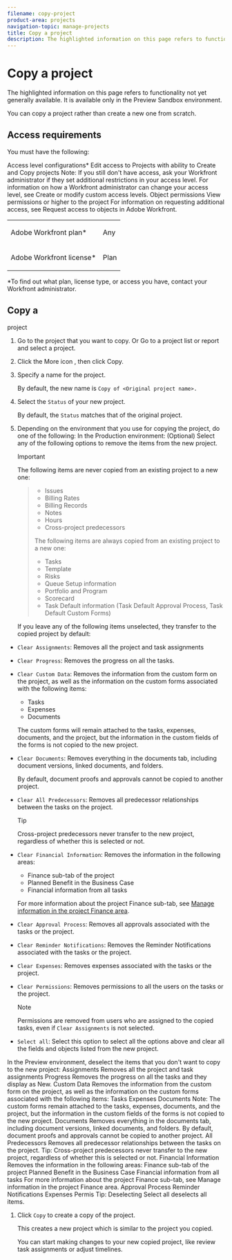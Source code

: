 ```yaml
---
filename: copy-project
product-area: projects
navigation-topic: manage-projects
title: Copy a project
description: The highlighted information on this page refers to functionality not yet generally available. It is available only in the Preview Sandbox environment.
---
```


# Copy a project

The highlighted information on this page refers to functionality not yet generally available. It is available only in the Preview Sandbox environment.

You can copy a project rather than create a new one from scratch.

## Access requirements

You must have the following:

<table cellspacing="15"> 
 <col> 
 <col> 
 <tbody> 
  <tr> 
   <td> <p>Adobe Workfront plan*</p> </td> 
   <td>Any</td> 
  </tr> 
  <tr> 
   <td> <p>Adobe Workfront license*</p> </td> 
   <td> <p>Plan </p> </td> 
  </tr> Access level configurations* Edit access to Projects with ability to Create and Copy projects Note: If you still don't have access, ask your Workfront administrator if they set additional restrictions in your access level. For information on how a Workfront administrator can change your access level, see Create or modify custom access levels. Object permissions View permissions or higher to the project For information on requesting additional access, see Request access to objects in Adobe Workfront. 
 </tbody> 
</table>

&#42;To find out what plan, license type, or access you have, contact your Workfront administrator.

## Copy a 

<!--
single
-->

project

1. Go to the project that you want to copy.
   Or Go to a project list or report and select a project. 
1. Click the More icon , then click Copy.

1. Specify a name for the project.

   By default, the new name is `Copy of <Original project name>.`

1. Select the `Status` of your new project.

   By default, the `Status` matches that of the original project.

1. Depending on the environment that you use for copying the project, do one of the following: In the Production environment: (Optional) Select any of the following options to remove the items from the new project.

   >[!IMPORTANT]
   >
   >The following items are never copied from an existing project to a new one:   

   >
   >  
   >  
   >  * Issues  
   >  * Billing Rates
   >  * Billing Records  
   >  * Notes  
   >  * Hours
   >  * Cross-project predecessors
   >  
   >  
   >The following items are always copied from an existing project to a new one:
   >
   >  
   >  
   >  * Tasks
   >  * Template
   >  * Risks
   >  * Queue Setup information
   >  * Portfolio and Program
   >  * Scorecard
   >  * Task Default information (Task Default Approval Process, Task Default Custom Forms)
   >  
   >

   If you leave any of the following items unselected, they transfer to the copied project by default:

  * `Clear Assignments`: Removes all the project and task assignments
  * `Clear Progress`: Removes the progress on all the tasks.
  * `Clear Custom Data`: Removes the information from the custom form on the project, as well as the information on the custom forms associated with the following items:

    * Tasks
    * Expenses
    * Documents

    The custom forms will remain attached to the tasks, expenses, documents, and the project, but the information in the custom fields of the forms is not copied to the new project. 
  
  * `Clear Documents`: Removes everything in the documents tab, including document versions, linked documents, and folders.

    By default, document proofs and approvals cannot be copied to another project. 
  
  * `Clear All Predecessors`: Removes all predecessor relationships between the tasks on the project.

    >[!TIP]
    >
    >Cross-project predecessors never transfer to the new project, regardless of whether this is selected or not.

  * `Clear Financial Information`: Removes the information in the following areas:

    * Finance sub-tab of the project
    * Planned Benefit in the Business Case
    * Financial information from all tasks

    For more information about the project Finance sub-tab, see [Manage information in the project Finance area](../../../manage-work/projects/project-finances/manage-project-finance-area.md).

  * `Clear Approval Process`: Removes all approvals associated with the tasks or the project. 
  * `Clear Reminder Notifications`: Removes the Reminder Notifications associated with the tasks or the project. 
  * `Clear Expenses`: Removes expenses associated with the tasks or the project. 
  * `Clear Permissions`: Removes permissions to all the users on the tasks or the project.

    >[!NOTE]
    >
    >Permissions are removed from users who are assigned to the copied tasks, even if `Clear Assignments` is not selected.

  * `Select all`: Select this option to select all the options above and clear all the fields and objects listed from the new project.

   In the Preview environment, deselect the items that you don't want to copy to the new project: Assignments Removes all the project and task assignments Progress Removes the progress on all the tasks and they display as New. Custom Data Removes the information from the custom form on the project, as well as the information on the custom forms associated with the following items: Tasks Expenses Documents Note: The custom forms remain attached to the tasks, expenses, documents, and the project, but the information in the custom fields of the forms is not copied to the new project. Documents Removes everything in the documents tab, including document versions, linked documents, and folders. By default, document proofs and approvals cannot be copied to another project. All Predecessors Removes all predecessor relationships between the tasks on the project. Tip: Cross-project predecessors never transfer to the new project, regardless of whether this is selected or not. Financial Information Removes the information in the following areas: Finance sub-tab of the project Planned Benefit in the Business Case Financial information from all tasks For more information about the project Finance sub-tab, see Manage information in the project Finance area. Approval Process Reminder Notifications Expenses Permis Tip: Deselecting Select all deselects all items. 

1. Click `Copy` to create a copy of the project.

   This creates a new project which is similar to the project you copied.

   You can start making changes to your new copied project, like review task assignments or adjust timelines.


